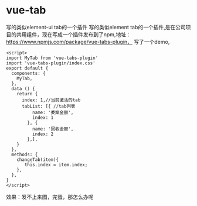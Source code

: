 # vue-tab
写的类似element-ui tab的一个插件
写的类似element tab的一个插件,是在公司项目的共用组件，现在写成一个插件发布到了npm,地址：https://www.npmjs.com/package/vue-tabs-plugin，
写了一个demo,
    <template>
      <div>
        <MyTab :tabIndex="index" :tabList="tabList" @changeTab="changeTab"></MyTab>
      </div>
    </template>

    <script>
    import MyTab from 'vue-tabs-plugin'
    import 'vue-tabs-plugin/index.css'
    export default {
      components: {
        MyTab,
      },
      data () {
        return {
          index: 1,//当前激活的tab
          tabList: [{ //tab列表
              name: '委案金额',
              index: 1
            }, {
              name: '回收金额',
              index: 2
            },],
        }
      },
      methods: {
        changeTab(item){
           this.index = item.index;
        },
      },
    }
    </script>
效果：发不上来图，完蛋，那怎么办呢


